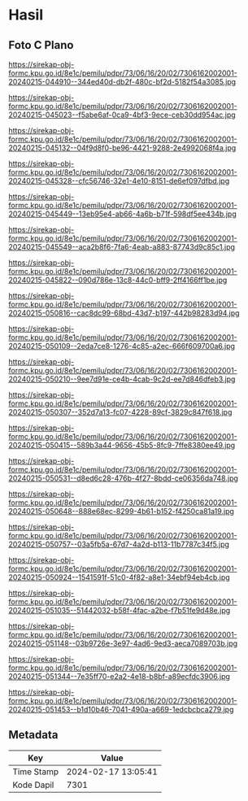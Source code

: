 # Hasil

## Foto C Plano

https://sirekap-obj-formc.kpu.go.id/8e1c/pemilu/pdpr/73/06/16/20/02/7306162002001-20240215-044910--344ed40d-db2f-480c-bf2d-5182f54a3085.jpg

https://sirekap-obj-formc.kpu.go.id/8e1c/pemilu/pdpr/73/06/16/20/02/7306162002001-20240215-045023--f5abe6af-0ca9-4bf3-9ece-ceb30dd954ac.jpg

https://sirekap-obj-formc.kpu.go.id/8e1c/pemilu/pdpr/73/06/16/20/02/7306162002001-20240215-045132--04f9d8f0-be96-4421-9288-2e4992068f4a.jpg

https://sirekap-obj-formc.kpu.go.id/8e1c/pemilu/pdpr/73/06/16/20/02/7306162002001-20240215-045328--cfc56746-32e1-4e10-8151-de6ef097dfbd.jpg

https://sirekap-obj-formc.kpu.go.id/8e1c/pemilu/pdpr/73/06/16/20/02/7306162002001-20240215-045449--13eb95e4-ab66-4a6b-b71f-598df5ee434b.jpg

https://sirekap-obj-formc.kpu.go.id/8e1c/pemilu/pdpr/73/06/16/20/02/7306162002001-20240215-045549--aca2b8f6-7fa6-4eab-a883-87743d9c85c1.jpg

https://sirekap-obj-formc.kpu.go.id/8e1c/pemilu/pdpr/73/06/16/20/02/7306162002001-20240215-045822--090d786e-13c8-44c0-bff9-2ff4166ff1be.jpg

https://sirekap-obj-formc.kpu.go.id/8e1c/pemilu/pdpr/73/06/16/20/02/7306162002001-20240215-050816--cac8dc99-68bd-43d7-b197-442b98283d94.jpg

https://sirekap-obj-formc.kpu.go.id/8e1c/pemilu/pdpr/73/06/16/20/02/7306162002001-20240215-050109--2eda7ce8-1276-4c85-a2ec-666f609700a6.jpg

https://sirekap-obj-formc.kpu.go.id/8e1c/pemilu/pdpr/73/06/16/20/02/7306162002001-20240215-050210--9ee7d91e-ce4b-4cab-9c2d-ee7d846dfeb3.jpg

https://sirekap-obj-formc.kpu.go.id/8e1c/pemilu/pdpr/73/06/16/20/02/7306162002001-20240215-050307--352d7a13-fc07-4228-89cf-3829c847f618.jpg

https://sirekap-obj-formc.kpu.go.id/8e1c/pemilu/pdpr/73/06/16/20/02/7306162002001-20240215-050415--589b3a44-9656-45b5-8fc9-7ffe8380ee49.jpg

https://sirekap-obj-formc.kpu.go.id/8e1c/pemilu/pdpr/73/06/16/20/02/7306162002001-20240215-050531--d8ed6c28-476b-4f27-8bdd-ce06356da748.jpg

https://sirekap-obj-formc.kpu.go.id/8e1c/pemilu/pdpr/73/06/16/20/02/7306162002001-20240215-050648--888e68ec-8299-4b61-b152-f4250ca81a19.jpg

https://sirekap-obj-formc.kpu.go.id/8e1c/pemilu/pdpr/73/06/16/20/02/7306162002001-20240215-050757--03a5fb5a-67d7-4a2d-b113-11b7787c34f5.jpg

https://sirekap-obj-formc.kpu.go.id/8e1c/pemilu/pdpr/73/06/16/20/02/7306162002001-20240215-050924--1541591f-51c0-4f82-a8e1-34ebf94eb4cb.jpg

https://sirekap-obj-formc.kpu.go.id/8e1c/pemilu/pdpr/73/06/16/20/02/7306162002001-20240215-051035--51442032-b58f-4fac-a2be-f7b51fe9d48e.jpg

https://sirekap-obj-formc.kpu.go.id/8e1c/pemilu/pdpr/73/06/16/20/02/7306162002001-20240215-051148--03b9726e-3e97-4ad6-9ed3-aeca7089703b.jpg

https://sirekap-obj-formc.kpu.go.id/8e1c/pemilu/pdpr/73/06/16/20/02/7306162002001-20240215-051344--7e35ff70-e2a2-4e18-b8bf-a89ecfdc3906.jpg

https://sirekap-obj-formc.kpu.go.id/8e1c/pemilu/pdpr/73/06/16/20/02/7306162002001-20240215-051453--b1d10b46-7041-490a-a669-1edcbcbca279.jpg


## Metadata

| Key        | Value               |
| ---------- | ------------------- |
| Time Stamp | 2024-02-17 13:05:41 |
| Kode Dapil | 7301                |



